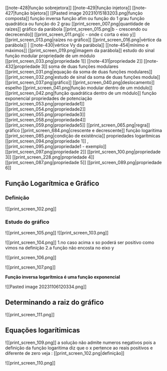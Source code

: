 [[note-428|função sobrejetora]]
[[note-429|função injetora]]
[[note-427|função bijetora]]
[[Pasted image 20231015183203.png|função composta]]
função inversa
função afim ou função do 1 grau
função quadrática ou função do 2 grau
	[[print_screen_007.png|quantidade de raízes]]
	gráfico da parábola
		[[print_screen_015.png|b - crescendo ou decrecendo]]
		[[print_screen_011.png|c - onde c corta o eixo y]]
		[[print_screen_013.png|raízes no gráfico]]
		[[print_screen_016.png|vértice da parábola]] | [[note-430|vértice Vy da parábola]]
		[[note-454|mínimo e máximos]]
	[[print_screen_019.png|imagem da parábola]]
	estudo do sinal
função modular
	propriedade de um módulo
		[[print_screen_033.png|propriedade 1]]
		[[note-431|propriedade 2]]
		[[note-432|propriedade 3]]
	soma de duas funções modulares
		[[print_screen_031.png|equação da soma de duas funções modulares]]
		[[print_screen_032.png|estudo de sinal da soma de duas funções modula]]
	[[print_screen_037.png|gráfico]]
		[[print_screen_040.png|deslocamento]]
		espelho
			[[print_screen_041.png|função modular dentro de um módulo]]
			[[print_screen_042.png|função quadrática dentro de um módulo]]
função exponencial
	propriedades de potenciação
		[[print_screen_053.png|propriedade1]]
		[[print_screen_054.png|propriedade2]]
		[[print_screen_055.png|propriedade3]]
		[[print_screen_058.png|propriedade4]]
		[[print_screen_059.png|propriedade5]]
	[[print_screen_065.png|regra]]
	gráfico
		[[print_screen_684.png|crescente e decrescente]]
função logaritima
	[[print_screen_085.png|condição de existência]]
	propriedades logarítmicas
		[[print_screen_094.png|propriedade 1]] , [[print_screen_095.png|propriedade1 - exemplo]]
		[[print_screen_097.png|propriedade 2]]
		[[print_screen_100.png|propriedade 3]]
		[[print_screen_228.png|propriedade 4]]
		[[print_screen_087.png|propriedade 5]]
		[[print_screen_089.png|propriedade 6]]

## Função Logarítmica e Gráfico
### Definição

![[print_screen_102.png]]

### Estudo do gráfico

![[print_screen_105.png]]
![[print_screen_103.png]]


![[print_screen_104.png]]
1.no caso acima x so poderá ser positivo como vimos na definição
2.a função não encosta no eixo y

![[print_screen_106.png]]

![[print_screen_107.png]]

**Função inversa logarítmica é uma função exponencial** 

 
![[Pasted image 20231106120334.png]]







 
## Determinando a raiz do gráfico

![[print_screen_111.png]]
## Equações logarítimicas

![[print_screen_109.png]]
a solução não admite numeros negativos pois a definição da função logaritima diz que o x pertence ao reais positivos e diferente de zero veja : [[print_screen_102.png|definição]]

![[print_screen_110.png]]









